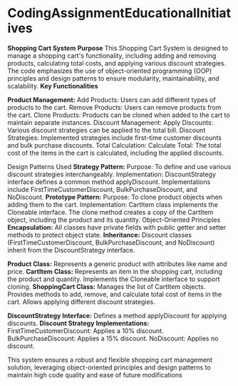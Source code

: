 # CodingAssignmentEducationalInitiatives

**Shopping Cart System**
**Purpose**
This Shopping Cart System is designed to manage a shopping cart's functionality, including adding and removing products, calculating total costs, and applying various discount strategies. The code emphasizes the use of object-oriented programming (OOP) principles and design patterns to ensure modularity, maintainability, and scalability.
**Key Functionalities**

**Product Management:**
Add Products:
 Users can add different types of products to the cart.
Remove Products: Users can remove products from the cart.
Clone Products: Products can be cloned when added to the cart to maintain separate instances.
Discount Management:
Apply Discounts: 
Various discount strategies can be applied to the total bill.
Discount Strategies: Implemented strategies include first-time customer discounts and bulk purchase discounts.
Total Calculation:
Calculate Total: The total cost of the items in the cart is calculated, including the applied discounts.


Design Patterns Used
**Strategy Pattern:**
Purpose: To define and use various discount strategies interchangeably.
Implementation:
DiscountStrategy interface defines a common method applyDiscount.
Implementations include FirstTimeCustomerDiscount, BulkPurchaseDiscount, and NoDiscount.
**Prototype Pattern:**
Purpose: To clone product objects when adding them to the cart.
Implementation:
CartItem class implements the Cloneable interface.
The clone method creates a copy of the CartItem object, including the product and its quantity.
Object-Oriented Principles
**Encapsulation:**
All classes have private fields with public getter and setter methods to protect object state.
**Inheritance:**
Discount classes (FirstTimeCustomerDiscount, BulkPurchaseDiscount, and NoDiscount) inherit from the DiscountStrategy interface.

**Product Class:**
Represents a generic product with attributes like name and price.
**CartItem Class:**
Represents an item in the shopping cart, including the product and quantity.
Implements the Cloneable interface to support cloning.
**ShoppingCart Class:**
Manages the list of CartItem objects.
Provides methods to add, remove, and calculate total cost of items in the cart.
Allows applying different discount strategies.

**DiscountStrategy Interface:**
Defines a method applyDiscount for applying discounts.
**Discount Strategy Implementations:**
FirstTimeCustomerDiscount: Applies a 10% discount.
BulkPurchaseDiscount: Applies a 15% discount.
NoDiscount: Applies no discount.

This system ensures a robust and flexible shopping cart management solution, leveraging object-oriented principles and design patterns to maintain high code quality and ease of future modifications